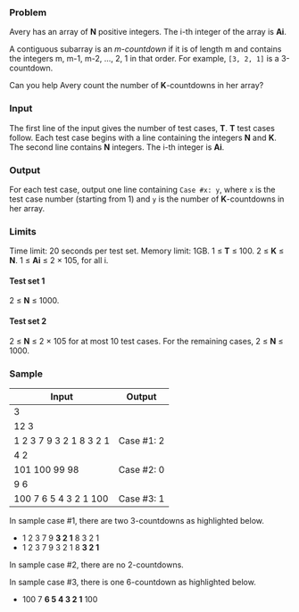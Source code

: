 ### Problem

Avery has an array of **N** positive integers. The i-th integer of the array is **Ai**.

A contiguous subarray is an *m-countdown* if it is of length m and contains the integers m, m-1, m-2, ..., 2, 1 in that order. For example, `[3, 2, 1]` is a 3-countdown.

Can you help Avery count the number of **K**-countdowns in her array?

### Input

The first line of the input gives the number of test cases, **T**. **T** test cases follow. Each test case begins with a line containing the integers **N** and **K**. The second line contains **N** integers. The i-th integer is **Ai**.

### Output

For each test case, output one line containing `Case #x: y`, where `x` is the test case number (starting from 1) and `y` is the number of **K**-countdowns in her array.

### Limits

Time limit: 20 seconds per test set.
Memory limit: 1GB.
1 ≤ **T** ≤ 100.
2 ≤ **K** ≤ **N**.
1 ≤ **Ai** ≤ 2 × 105, for all i.

#### Test set 1

2 ≤ **N** ≤ 1000.

#### Test set 2

2 ≤ **N** ≤ 2 × 105 for at most 10 test cases.
For the remaining cases, 2 ≤ **N** ≤ 1000.

### Sample

| Input | Output |
| - | - |
| 3 | |
| 12 3 | |
| 1 2 3 7 9 3 2 1 8 3 2 1 | Case #1: 2 |
| 4 2 | |
| 101 100 99 98 | Case #2: 0 |
| 9 6 | |
| 100 7 6 5 4 3 2 1 100  | Case #3: 1 |

In sample case #1, there are two 3-countdowns as highlighted below.

- 1 2 3 7 9 **3 2 1** 8 3 2 1
- 1 2 3 7 9 3 2 1 8 **3 2 1**



In sample case #2, there are no 2-countdowns.

In sample case #3, there is one 6-countdown as highlighted below.

- 100 7 **6 5 4 3 2 1** 100